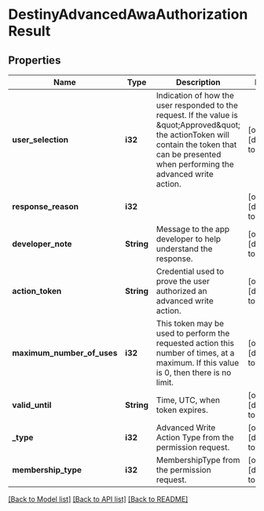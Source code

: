 # DestinyAdvancedAwaAuthorizationResult

## Properties
Name | Type | Description | Notes
------------ | ------------- | ------------- | -------------
**user_selection** | **i32** | Indication of how the user responded to the request. If the value is \&quot;Approved\&quot; the actionToken will contain the token that can be presented when performing the advanced write action. | [optional] [default to null]
**response_reason** | **i32** |  | [optional] [default to null]
**developer_note** | **String** | Message to the app developer to help understand the response. | [optional] [default to null]
**action_token** | **String** | Credential used to prove the user authorized an advanced write action. | [optional] [default to null]
**maximum_number_of_uses** | **i32** | This token may be used to perform the requested action this number of times, at a maximum. If this value is 0, then there is no limit. | [optional] [default to null]
**valid_until** | **String** | Time, UTC, when token expires. | [optional] [default to null]
**_type** | **i32** | Advanced Write Action Type from the permission request. | [optional] [default to null]
**membership_type** | **i32** | MembershipType from the permission request. | [optional] [default to null]

[[Back to Model list]](../README.md#documentation-for-models) [[Back to API list]](../README.md#documentation-for-api-endpoints) [[Back to README]](../README.md)


